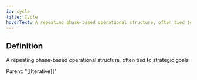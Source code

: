 ```yaml
---
id: cycle
title: Cycle
hoverText: A repeating phase-based operational structure, often tied to strategic goals
---
```

## Definition
A repeating phase-based operational structure, often tied to strategic goals

Parent: "[[Iterative]]"